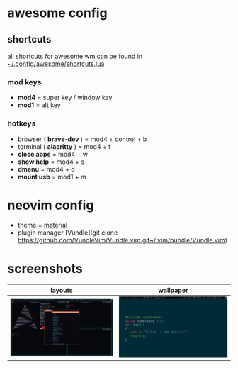 # awesome config

## shortcuts

all shortcuts for awesome wm can be found in [~/.config/awesome/shortcuts.lua](.config/awesome/shortcuts.lua)

### mod keys

- **mod4** = super key / window key
- **mod1** = alt key

### hotkeys

- browser ( **brave-dev** ) = mod4 + control + b
- terminal ( **alacritty** ) = mod4 + t
- **close apps** = mod4 + w
- **show help** = mod4 + s
- **dmenu** = mod4 + d
- **mount usb** = mod1 + m

# neovim config

- theme = [material](https://github.com/jdkanani/vim-material-theme.git)
- plugin manager [Vundle](git clone https://github.com/VundleVim/Vundle.vim.git~/.vim/bundle/Vundle.vim)

# screenshots

|                       layouts                       |                        wallpaper                        |
| :-------------------------------------------------: | :-----------------------------------------------------: |
| ![screenshots/layouts.png](screenshots/layouts.png) | ![screenshots/wallpaper.png](screenshots/wallpaper.png) |
